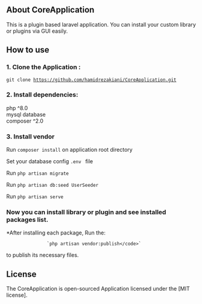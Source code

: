 
## About CoreApplication

This is a plugin based laravel application. You can install your custom library or plugins via GUI easily.

## How to use

### 1. Clone the Application :
   <code>git clone https://github.com/hamidrezakiani/CoreApplication.git</code>
### 2. Install dependencies:
   php ^8.0 <br />
   mysql database <br />
   composer ^2.0 <br />

### 3. Install vendor
   Run <code>composer install</code> on application root directory <br />
   
   Set your database config `.env ` file <br />
   
   Run <code>php artisan migrate</code> <br />
   
   Run <code>php artisan db:seed UserSeeder</code> <br />
   
   Run <code>php artisan serve</code> <br />


### Now you can install library or plugin and see installed packages list.

 *After installing each package, Run the: <br />
 
                   `php artisan vendor:publish</code>`
                   
 to publish its necessary files. <br />

## License

The CoreApplication is open-sourced Application licensed under the [MIT license].
